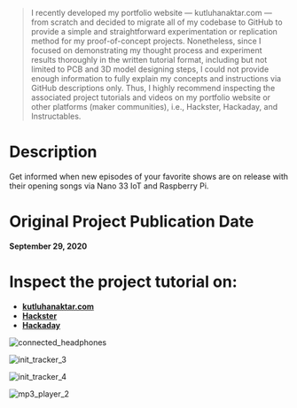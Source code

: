 > I recently developed my portfolio website — kutluhanaktar.com — from scratch and decided to migrate all of my codebase to GitHub to provide a simple and straightforward experimentation or replication method for my proof-of-concept projects. Nonetheless, since I focused on demonstrating my thought process and experiment results thoroughly in the written tutorial format, including but not limited to PCB and 3D model designing steps, I could not provide enough information to fully explain my concepts and instructions via GitHub descriptions only. Thus, I highly recommend inspecting the associated project tutorials and videos on my portfolio website or other platforms (maker communities), i.e., Hackster, Hackaday, and Instructables.

# Description

Get informed when new episodes of your favorite shows are on release with their opening songs via Nano 33 IoT and Raspberry Pi.

# Original Project Publication Date

**September 29, 2020**

# Inspect the project tutorial on:

- **[kutluhanaktar.com](https://www.kutluhanaktar.com/projects/TV_Series_Anime_New_Episode_Release_Date_Notifier/)**
- **[Hackster](https://www.hackster.io/kutluhan-aktar/tv-series-anime-new-episode-release-date-notifier-e19afa)**
- **[Hackaday](https://hackaday.io/project/175090-tv-seriesanime-new-episode-release-date-notifier)**

![connected_headphones](https://github.com/user-attachments/assets/d85819f5-2aa1-4cc8-9258-43621a7976a4)

![init_tracker_3](https://github.com/user-attachments/assets/9a4f882e-64c6-47ab-83a2-56005ebd77a1)

![init_tracker_4](https://github.com/user-attachments/assets/d0ffec4a-95d2-4e44-800a-8ae77d4a5abc)

![mp3_player_2](https://github.com/user-attachments/assets/1bb5fc1a-2a77-4779-a0cd-0a98f2f5332d)
